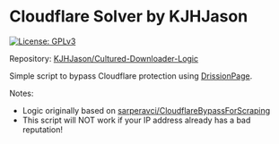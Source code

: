 # Cloudflare Solver by KJHJason

[![License: GPLv3](https://img.shields.io/badge/license-GPLv3-blue)](https://opensource.org/license/gpl-3-0)

Repository: [KJHJason/Cultured-Downloader-Logic](https://github.com/KJHJason/Cultured-Downloader-Logic/tree/main/api/cf/python_scripts)

Simple script to bypass Cloudflare protection using [DrissionPage](https://github.com/g1879/DrissionPage).

Notes:
- Logic originally based on [sarperavci/CloudflareBypassForScraping](https://github.com/sarperavci/CloudflareBypassForScraping)
- This script will NOT work if your IP address already has a bad reputation!
